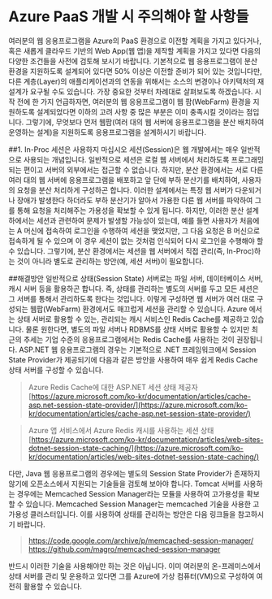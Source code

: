 # Azure PaaS 개발 시 주의해야 할 사항들

여러분의 웹 응용프로그램을 Azure의 PaaS 환경으로 이전할 계획을 가지고 있다거나, 혹은 새롭게 클라우드 기반의 Web App(웹 앱)을 제작할 계획을 가지고 있다면 다음의 다양한 조건들을 사전에 검토해 보시기 바랍니다. 기본적으로 웹 응용프로그램이 분산 환경을 지원하도록 설계되어 있다면 50% 이상은 이전할 준비가 되어 있는 것입니다만, 다른 계층(Layer)의 애플리케이션과의 연동을 위해서는 소스의 변경이나 아키텍처의 재설계가 요구될 수도 있습니다. 가장 중요한 것부터 차례대로 살펴보도록 하겠습니다.
시작 전에 한 가지 언급하자면, 여러분의 웹 응용프로그램이 웹 팜(WebFarm) 환경을 지원하도록 설계되었다면 이하의 고려 사항 중 많은 부분은 이미 충족시킬 것이라는 점입니다. 그렇기에, 무엇보다 먼저 웹팜(여러 대의 웹 서버에 응용프로그램을 분산 배치하여 운영하는 설계)을 지원하도록 응용프로그램을 설계하시기 바랍니다.

##1. In-Proc 세션은 사용하지 마십시오
세션(Session)은 웹 개발에서는 매우 일반적으로 사용되는 개념입니다. 일반적으로 세션은 로컬 웹 서버에서 처리하도록 프로그래밍 되는 편이고 서버의 외부에서는 접근할 수 없습니다. 하지만, 분산 환경에서는 서로 다른 여러 대의 웹 서버에 응용프로그램을 배포하고 앞 단에 부하 분산기를 배치하여, 사용자의 요청을 분산 처리하게 구성하곤 합니다. 이러한 설계에서는 특정 웹 서버가 다운되거나 장애가 발생한다 하더라도 부하 분산기가 알아서 가용한 다른 웹 서버를 파악하여 그를 통해 요청을 처리해주는 가용성을 확보할 수 있게 됩니다. 하지만, 이러한 분산 설계 하에서는 세션과 관련하여 문제가 발생할 가능성이 있는데, 예를 들면 사용자가 처음에는 A 머신에 접속하여 로그인을 수행하여 세션을 맺었지만, 그 다음 요청은 B 머신으로 접속하게 될 수 있으며 이 경우 세션이 없는 것처럼 인식되어 다시 로그인을 수행해야 할 수 있습니다. 그렇기에, 분산 환경에서는 세션을 웹 서버에서 직접 관리(즉, In-Proc)하는 것이 아니라 별도로 관리하는 방안(예, 세션 서버)이 필요합니다.

##해결방안
일반적으로 상태(Session State) 서버로는 파일 서버, 데이터베이스 서버, 캐시 서버 등을 활용하곤 합니다. 즉, 상태를 관리하는 별도의 서버를 두고 모든 세션은 그 서버를 통해서 관리하도록 한다는 것입니다. 이렇게 구성하면 웹 서버가 여러 대로 구성되는 웹팝(WebFarm) 환경에서도 매끄럽게 세션을 관리할 수 있습니다.
Azure 에서는 상태 서버로 활용할 수 있는, 관리되는 캐시 서비스인 Redis Cache를 제공하고 있습니다.  물론 원한다면, 별도의 파일 서버나 RDBMS를 상태 서버로 활용할 수 있지만 최근의 추세는 기업 수준의 응용프로그램에서는 Redis Cache를 사용하는 것이 권장됩니다. 
ASP.NET 웹 응용프로그램의 경우는 기본적으로 .NET 프레임워크에서 Session State Provider가 제공되기에 다음과 같은 방안을 사용하여 매우 쉽게 Redis Cache 상태 서버를 구성할 수 있습니다.

> Azure Redis Cache에 대한 ASP.NET 세션 상태 제공자   
> [https://azure.microsoft.com/ko-kr/documentation/articles/cache-asp.net-session-state-provider/](https://azure.microsoft.com/ko-kr/documentation/articles/cache-asp.net-session-state-provider/) 

> Azure 앱 서비스에서 Azure Redis 캐시를 사용하는 세션 상태  
> [https://azure.microsoft.com/ko-kr/documentation/articles/web-sites-dotnet-session-state-caching/](https://azure.microsoft.com/ko-kr/documentation/articles/web-sites-dotnet-session-state-caching/) 

다만, Java 웹 응용프로그램의 경우에는 별도의 Session State Provider가 존재하지 않기에 오픈소스에서 지원되는 기술들을 검토해 보아야 합니다. Tomcat 서버를 사용하는 경우에는 Memcached Session Manager라는 모듈을 사용하여 고가용성을 확보할 수 있습니다. Memcached Session Manager는 memcached 기술을 사용한 고가용성 클러스터입니다. 이를 사용하여 상태를 관리하는 방안은 다음 링크들을 참고하시기 바랍니다.

> https://code.google.com/archive/p/memcached-session-manager/  
> https://github.com/magro/memcached-session-manager 

반드시 이러한 기술을 사용해야만 하는 것은 아닙니다. 이미 여러분의 온-프레미스에서 상태 서버를 관리 및 운용하고 있다면 그를 Azure에 가상 컴퓨터(VM)으로 구성하여 여전히 활용할 수 있습니다. 
